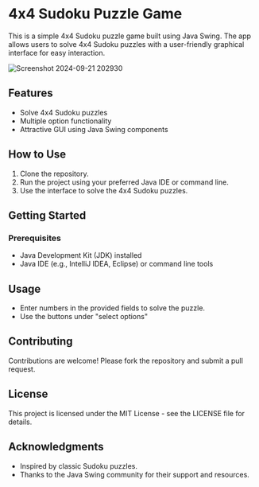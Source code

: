 # 4x4 Sudoku Puzzle Game

This is a simple 4x4 Sudoku puzzle game built using Java Swing. The app allows users to solve 4x4 Sudoku puzzles with a user-friendly graphical interface for easy interaction.

![Screenshot 2024-09-21 202930](https://github.com/user-attachments/assets/7d459651-b6ae-4c00-afe0-37270dba7ead)

## Features

- Solve 4x4 Sudoku puzzles
- Multiple option functionality
- Attractive GUI using Java Swing components

## How to Use

1. Clone the repository.
2. Run the project using your preferred Java IDE or command line.
3. Use the interface to solve the 4x4 Sudoku puzzles.

## Getting Started

### Prerequisites

- Java Development Kit (JDK) installed
- Java IDE (e.g., IntelliJ IDEA, Eclipse) or command line tools

## Usage

- Enter numbers in the provided fields to solve the puzzle.
- Use the buttons under "select options"


## Contributing

Contributions are welcome! Please fork the repository and submit a pull request.

## License

This project is licensed under the MIT License - see the LICENSE file for details.

## Acknowledgments

- Inspired by classic Sudoku puzzles.
- Thanks to the Java Swing community for their support and resources.
